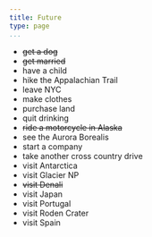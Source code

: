 ```yaml
---
title: Future
type: page
...
```


- ~~get a dog~~
- ~~get married~~
- have a child
- hike the Appalachian Trail
- leave NYC
- make clothes
- purchase land
- quit drinking
- ~~ride a motorcycle in Alaska~~
- see the Aurora Borealis
- start a company
- take another cross country drive
- visit Antarctica
- visit Glacier NP
- ~~visit Denali~~
- visit Japan
- visit Portugal
- visit Roden Crater
- visit Spain

